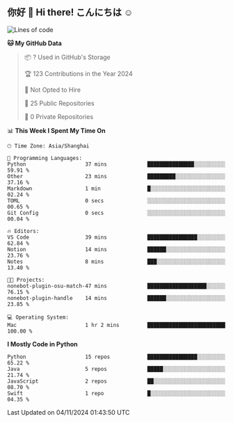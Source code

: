 ## 你好 👋 Hi there! こんにちは ☺️

<!--START_SECTION:waka-->
![Lines of code](https://img.shields.io/badge/From%20Hello%20World%20I%27ve%20Written-8.5%20thousand%20lines%20of%20code-blue)

**🐱 My GitHub Data** 

> 📦 ? Used in GitHub's Storage 
 > 
> 🏆 123 Contributions in the Year 2024
 > 
> 🚫 Not Opted to Hire
 > 
> 📜 25 Public Repositories 
 > 
> 🔑 0 Private Repositories 
 > 
📊 **This Week I Spent My Time On** 

```text
🕑︎ Time Zone: Asia/Shanghai

💬 Programming Languages: 
Python                   37 mins             ███████████████░░░░░░░░░░   59.91 % 
Other                    23 mins             █████████░░░░░░░░░░░░░░░░   37.16 % 
Markdown                 1 min               █░░░░░░░░░░░░░░░░░░░░░░░░   02.24 % 
TOML                     0 secs              ░░░░░░░░░░░░░░░░░░░░░░░░░   00.65 % 
Git Config               0 secs              ░░░░░░░░░░░░░░░░░░░░░░░░░   00.04 % 

🔥 Editors: 
VS Code                  39 mins             ████████████████░░░░░░░░░   62.84 % 
Notion                   14 mins             ██████░░░░░░░░░░░░░░░░░░░   23.76 % 
Notes                    8 mins              ███░░░░░░░░░░░░░░░░░░░░░░   13.40 % 

🐱‍💻 Projects: 
nonebot-plugin-osu-match-47 mins             ███████████████████░░░░░░   76.15 % 
nonebot-plugin-handle    14 mins             ██████░░░░░░░░░░░░░░░░░░░   23.85 % 

💻 Operating System: 
Mac                      1 hr 2 mins         █████████████████████████   100.00 % 
```

**I Mostly Code in Python** 

```text
Python                   15 repos            ████████████████░░░░░░░░░   65.22 % 
Java                     5 repos             █████░░░░░░░░░░░░░░░░░░░░   21.74 % 
JavaScript               2 repos             ██░░░░░░░░░░░░░░░░░░░░░░░   08.70 % 
Swift                    1 repo              █░░░░░░░░░░░░░░░░░░░░░░░░   04.35 % 
```




 Last Updated on 04/11/2024 01:43:50 UTC
<!--END_SECTION:waka-->